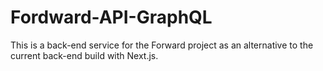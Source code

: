 # Fordward-API-GraphQL

This is a back-end service for the Forward project as an alternative to the current back-end build with Next.js.
